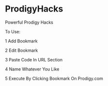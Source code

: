 # ProdigyHacks
Powerful Prodigy Hacks

To Use:

1 Add Bookmark

2 Edit Bookmark

3 Paste Code In URL Section

4 Name Whatever You Like

5 Execute By Clicking Bookmark On Prodigy.com

